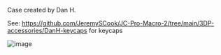 Case created by Dan H.

See: https://github.com/JeremySCook/JC-Pro-Macro-2/tree/main/3DP-accessories/DanH-keycaps for keycaps

![image](https://github.com/JeremySCook/JC-Pro-Macro-2/blob/main/3DP-accessories/DanH-case/case-danh.jpg)
